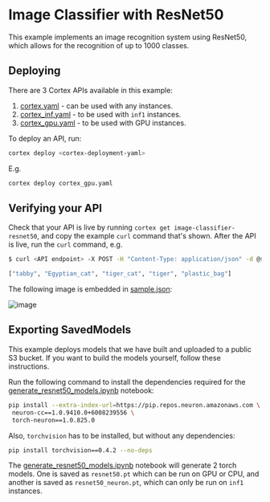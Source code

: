 # Image Classifier with ResNet50

This example implements an image recognition system using ResNet50, which allows for the recognition of up to 1000 classes.

## Deploying

There are 3 Cortex APIs available in this example:

1. [cortex.yaml](cortex.yaml) - can be used with any instances.
1. [cortex_inf.yaml](cortex_inf.yaml) - to be used with `inf1` instances.
1. [cortex_gpu.yaml](cortex_gpu.yaml) - to be used with GPU instances.

To deploy an API, run:

```bash
cortex deploy <cortex-deployment-yaml>
```

E.g.

```bash
cortex deploy cortex_gpu.yaml
```

## Verifying your API

Check that your API is live by running `cortex get image-classifier-resnet50`, and copy the example `curl` command that's shown. After the API is live, run the `curl` command, e.g.

```bash
$ curl <API endpoint> -X POST -H "Content-Type: application/json" -d @sample.json

["tabby", "Egyptian_cat", "tiger_cat", "tiger", "plastic_bag"]
```

The following image is embedded in [sample.json](sample.json):

![image](https://i.imgur.com/213xcvs.jpg)

## Exporting SavedModels

This example deploys models that we have built and uploaded to a public S3 bucket. If you want to build the models yourself, follow these instructions.

Run the following command to install the dependencies required for the [generate_resnet50_models.ipynb](generate_resnet50_models.ipynb) notebook:

```bash
pip install --extra-index-url=https://pip.repos.neuron.amazonaws.com \
 neuron-cc==1.0.9410.0+6008239556 \
 torch-neuron==1.0.825.0
```

Also, `torchvision` has to be installed, but without any dependencies:

```bash
pip install torchvision==0.4.2 --no-deps
```

The [generate_resnet50_models.ipynb](generate_resnet50_models.ipynb) notebook will generate 2 torch models. One is saved as `resnet50.pt` which can be run on GPU or CPU, and another is saved as `resnet50_neuron.pt`, which can only be run on `inf1` instances.
